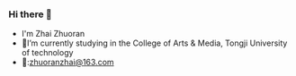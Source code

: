 ### Hi there 👋
- I'm Zhai Zhuoran
- 🔭I’m currently studying in the College of Arts & Media, Tongji University of technology
- 💬:zhuoranzhai@163.com
<!--
**ZoraZhai/ZoraZhai** is a ✨ _special_ ✨ repository because its `README.md` (this file) appears on your GitHub profile.

Here are some ideas to get you started:

- 🔭 I’m currently working on ...
- 🌱 I’m currently learning ...
- 👯 I’m looking to collaborate on ...
- 🤔 I’m looking for help with ...
- 💬 Ask me about ...
- 📫 How to reach me: ...
- 😄 Pronouns: ...
- ⚡ Fun fact: ...
-->
